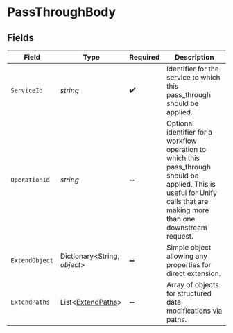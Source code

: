# PassThroughBody


## Fields

| Field                                                                                                                                                                       | Type                                                                                                                                                                        | Required                                                                                                                                                                    | Description                                                                                                                                                                 |
| --------------------------------------------------------------------------------------------------------------------------------------------------------------------------- | --------------------------------------------------------------------------------------------------------------------------------------------------------------------------- | --------------------------------------------------------------------------------------------------------------------------------------------------------------------------- | --------------------------------------------------------------------------------------------------------------------------------------------------------------------------- |
| `ServiceId`                                                                                                                                                                 | *string*                                                                                                                                                                    | :heavy_check_mark:                                                                                                                                                          | Identifier for the service to which this pass_through should be applied.                                                                                                    |
| `OperationId`                                                                                                                                                               | *string*                                                                                                                                                                    | :heavy_minus_sign:                                                                                                                                                          | Optional identifier for a workflow operation to which this pass_through should be applied. This is useful for Unify calls that are making more than one downstream request. |
| `ExtendObject`                                                                                                                                                              | Dictionary<String, *object*>                                                                                                                                                | :heavy_minus_sign:                                                                                                                                                          | Simple object allowing any properties for direct extension.                                                                                                                 |
| `ExtendPaths`                                                                                                                                                               | List<[ExtendPaths](../../Models/Components/ExtendPaths.md)>                                                                                                                 | :heavy_minus_sign:                                                                                                                                                          | Array of objects for structured data modifications via paths.                                                                                                               |